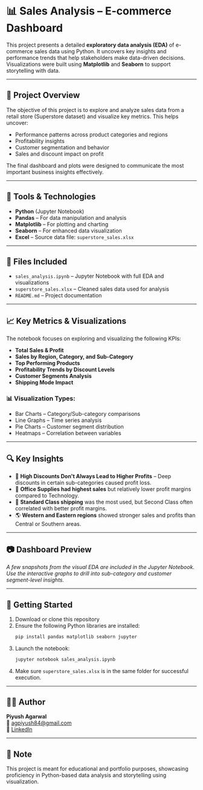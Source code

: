 # 📊 Sales Analysis – E-commerce Dashboard

This project presents a detailed **exploratory data analysis (EDA)** of e-commerce sales data using Python. It uncovers key insights and performance trends that help stakeholders make data-driven decisions. Visualizations were built using **Matplotlib** and **Seaborn** to support storytelling with data.

---

## 📌 Project Overview

The objective of this project is to explore and analyze sales data from a retail store (Superstore dataset) and visualize key metrics. This helps uncover:

- Performance patterns across product categories and regions
- Profitability insights
- Customer segmentation and behavior
- Sales and discount impact on profit

The final dashboard and plots were designed to communicate the most important business insights effectively.

---

## 🧰 Tools & Technologies

- **Python** (Jupyter Notebook)
- **Pandas** – For data manipulation and analysis
- **Matplotlib** – For plotting and charting
- **Seaborn** – For enhanced data visualization
- **Excel** – Source data file: `superstore_sales.xlsx`

---

## 📁 Files Included

- `sales_analysis.ipynb` – Jupyter Notebook with full EDA and visualizations
- `superstore_sales.xlsx` – Cleaned sales data used for analysis
- `README.md` – Project documentation

---

## 📈 Key Metrics & Visualizations

The notebook focuses on exploring and visualizing the following KPIs:

- **Total Sales & Profit**
- **Sales by Region, Category, and Sub-Category**
- **Top Performing Products**
- **Profitability Trends by Discount Levels**
- **Customer Segments Analysis**
- **Shipping Mode Impact**

### 📊 Visualization Types:

- Bar Charts – Category/Sub-category comparisons
- Line Graphs – Time series analysis
- Pie Charts – Customer segment distribution
- Heatmaps – Correlation between variables

---

## 🔍 Key Insights

- 📌 **High Discounts Don't Always Lead to Higher Profits** – Deep discounts in certain sub-categories caused profit loss.
- 🛒 **Office Supplies had highest sales** but relatively lower profit margins compared to Technology.
- 🚚 **Standard Class shipping** was the most used, but Second Class often correlated with better profit margins.
- 🌎 **Western and Eastern regions** showed stronger sales and profits than Central or Southern areas.

---

## 📷 Dashboard Preview

_A few snapshots from the visual EDA are included in the Jupyter Notebook. Use the interactive graphs to drill into sub-category and customer segment-level insights._

---

## 🚀 Getting Started

1. Download or clone this repository
2. Ensure the following Python libraries are installed:
    ```bash
    pip install pandas matplotlib seaborn jupyter
    ```
3. Launch the notebook:
    ```bash
    jupyter notebook sales_analysis.ipynb
    ```
4. Make sure `superstore_sales.xlsx` is in the same folder for successful execution.

---

## 🙋‍♂️ Author

**Piyush Agarwal**  
📧 agpiyush84@gmail.com  
🔗 [LinkedIn](https://www.linkedin.com/in/agpiyush84/)

---

## 📌 Note

This project is meant for educational and portfolio purposes, showcasing proficiency in Python-based data analysis and storytelling using visualization.

